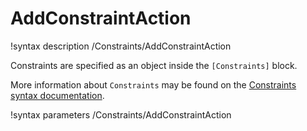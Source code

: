 # AddConstraintAction

!syntax description /Constraints/AddConstraintAction

Constraints are specified as an object inside the `[Constraints]` block.

More information about `Constraints` may be found on the
[Constraints syntax documentation](syntax/Constraints/index.md).

!syntax parameters /Constraints/AddConstraintAction
